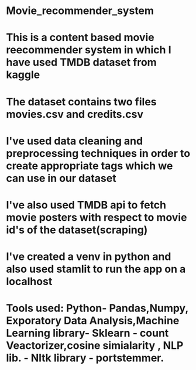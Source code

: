 # Movie_recommender_system
# This is a content based movie reecommender system in which I have used TMDB dataset from kaggle
# The dataset contains two files movies.csv and credits.csv
# I've used data cleaning and preprocessing techniques in order to create appropriate tags which we can use in our dataset
# I've also used TMDB api to fetch movie posters with respect to movie id's of the dataset(scraping)
# I've created a venv in python and also used stamlit to run the app on a localhost
# Tools used: Python- Pandas,Numpy, Exporatory Data Analysis,Machine Learning library- Sklearn - count Veactorizer,cosine simialarity , NLP lib. - Nltk library - portstemmer.

